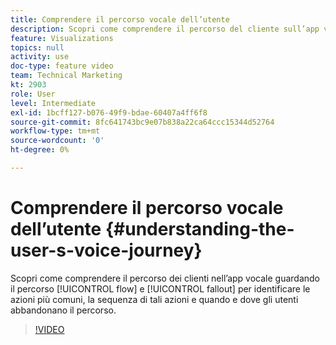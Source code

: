 ```yaml
---
title: Comprendere il percorso vocale dell’utente
description: Scopri come comprendere il percorso del cliente sull’app vocale osservando il percorso di flusso e l’abbandono per identificare le azioni più comuni, la sequenza di tali azioni e quando e dove gli utenti abbandonano il percorso.
feature: Visualizations
topics: null
activity: use
doc-type: feature video
team: Technical Marketing
kt: 2903
role: User
level: Intermediate
exl-id: 1bcff127-b076-49f9-bdae-60407a4ff6f8
source-git-commit: 8fc641743bc9e07b838a22ca64ccc15344d52764
workflow-type: tm+mt
source-wordcount: '0'
ht-degree: 0%

---
```


# Comprendere il percorso vocale dell’utente {#understanding-the-user-s-voice-journey}

Scopri come comprendere il percorso dei clienti nell’app vocale guardando il percorso [!UICONTROL flow] e [!UICONTROL fallout] per identificare le azioni più comuni, la sequenza di tali azioni e quando e dove gli utenti abbandonano il percorso.

>[!VIDEO](https://video.tv.adobe.com/v/27226/?quality=12&learn=on)
